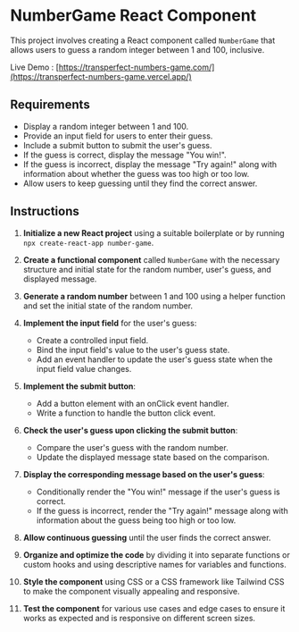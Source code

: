 # NumberGame React Component

This project involves creating a React component called `NumberGame` that allows users to guess a random integer between 1 and 100, inclusive.

Live Demo : [https://transperfect-numbers-game.com/](https://transperfect-numbers-game.vercel.app/)

## Requirements

- Display a random integer between 1 and 100.
- Provide an input field for users to enter their guess.
- Include a submit button to submit the user's guess.
- If the guess is correct, display the message "You win!".
- If the guess is incorrect, display the message "Try again!" along with information about whether the guess was too high or too low.
- Allow users to keep guessing until they find the correct answer.

## Instructions

1. **Initialize a new React project** using a suitable boilerplate or by running `npx create-react-app number-game`.

2. **Create a functional component** called `NumberGame` with the necessary structure and initial state for the random number, user's guess, and displayed message.

3. **Generate a random number** between 1 and 100 using a helper function and set the initial state of the random number.

4. **Implement the input field** for the user's guess:

   - Create a controlled input field.
   - Bind the input field's value to the user's guess state.
   - Add an event handler to update the user's guess state when the input field value changes.

5. **Implement the submit button**:

   - Add a button element with an onClick event handler.
   - Write a function to handle the button click event.

6. **Check the user's guess upon clicking the submit button**:

   - Compare the user's guess with the random number.
   - Update the displayed message state based on the comparison.

7. **Display the corresponding message based on the user's guess**:

   - Conditionally render the "You win!" message if the user's guess is correct.
   - If the guess is incorrect, render the "Try again!" message along with information about the guess being too high or too low.

8. **Allow continuous guessing** until the user finds the correct answer.

9. **Organize and optimize the code** by dividing it into separate functions or custom hooks and using descriptive names for variables and functions.

10. **Style the component** using CSS or a CSS framework like Tailwind CSS to make the component visually appealing and responsive.

11. **Test the component** for various use cases and edge cases to ensure it works as expected and is responsive on different screen sizes.
